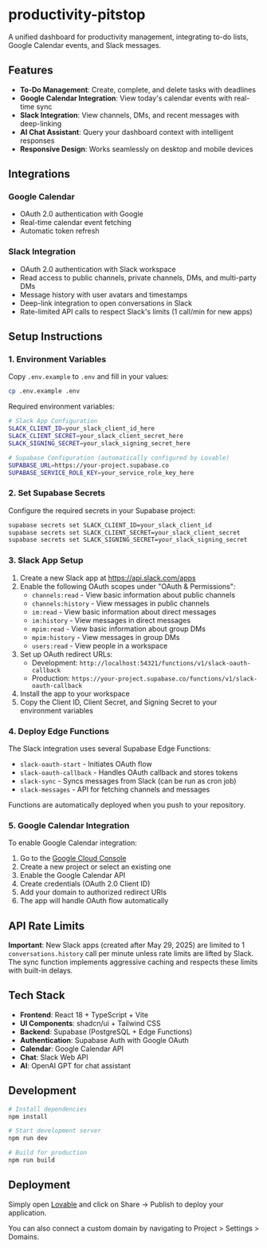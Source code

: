# productivity-pitstop

A unified dashboard for productivity management, integrating to-do lists, Google Calendar events, and Slack messages.

## Features

- **To-Do Management**: Create, complete, and delete tasks with deadlines
- **Google Calendar Integration**: View today's calendar events with real-time sync
- **Slack Integration**: View channels, DMs, and recent messages with deep-linking
- **AI Chat Assistant**: Query your dashboard context with intelligent responses
- **Responsive Design**: Works seamlessly on desktop and mobile devices

## Integrations

### Google Calendar
- OAuth 2.0 authentication with Google
- Real-time calendar event fetching
- Automatic token refresh

### Slack Integration
- OAuth 2.0 authentication with Slack workspace
- Read access to public channels, private channels, DMs, and multi-party DMs
- Message history with user avatars and timestamps
- Deep-link integration to open conversations in Slack
- Rate-limited API calls to respect Slack's limits (1 call/min for new apps)

## Setup Instructions

### 1. Environment Variables

Copy `.env.example` to `.env` and fill in your values:

```bash
cp .env.example .env
```

Required environment variables:

```bash
# Slack App Configuration
SLACK_CLIENT_ID=your_slack_client_id_here
SLACK_CLIENT_SECRET=your_slack_client_secret_here
SLACK_SIGNING_SECRET=your_slack_signing_secret_here

# Supabase Configuration (automatically configured by Lovable)
SUPABASE_URL=https://your-project.supabase.co
SUPABASE_SERVICE_ROLE_KEY=your_service_role_key_here
```

### 2. Set Supabase Secrets

Configure the required secrets in your Supabase project:

```bash
supabase secrets set SLACK_CLIENT_ID=your_slack_client_id
supabase secrets set SLACK_CLIENT_SECRET=your_slack_client_secret
supabase secrets set SLACK_SIGNING_SECRET=your_slack_signing_secret
```

### 3. Slack App Setup

1. Create a new Slack app at https://api.slack.com/apps
2. Enable the following OAuth scopes under "OAuth & Permissions":
   - `channels:read` - View basic information about public channels
   - `channels:history` - View messages in public channels
   - `im:read` - View basic information about direct messages
   - `im:history` - View messages in direct messages
   - `mpim:read` - View basic information about group DMs
   - `mpim:history` - View messages in group DMs
   - `users:read` - View people in a workspace
3. Set up OAuth redirect URLs:
   - Development: `http://localhost:54321/functions/v1/slack-oauth-callback`
   - Production: `https://your-project.supabase.co/functions/v1/slack-oauth-callback`
4. Install the app to your workspace
5. Copy the Client ID, Client Secret, and Signing Secret to your environment variables

### 4. Deploy Edge Functions

The Slack integration uses several Supabase Edge Functions:

- `slack-oauth-start` - Initiates OAuth flow
- `slack-oauth-callback` - Handles OAuth callback and stores tokens
- `slack-sync` - Syncs messages from Slack (can be run as cron job)
- `slack-messages` - API for fetching channels and messages

Functions are automatically deployed when you push to your repository.

### 5. Google Calendar Integration

To enable Google Calendar integration:

1. Go to the [Google Cloud Console](https://console.cloud.google.com/)
2. Create a new project or select an existing one
3. Enable the Google Calendar API
4. Create credentials (OAuth 2.0 Client ID)
5. Add your domain to authorized redirect URIs
6. The app will handle OAuth flow automatically

## API Rate Limits

**Important**: New Slack apps (created after May 29, 2025) are limited to 1 `conversations.history` call per minute unless rate limits are lifted by Slack. The sync function implements aggressive caching and respects these limits with built-in delays.

## Tech Stack

- **Frontend**: React 18 + TypeScript + Vite
- **UI Components**: shadcn/ui + Tailwind CSS
- **Backend**: Supabase (PostgreSQL + Edge Functions)
- **Authentication**: Supabase Auth with Google OAuth
- **Calendar**: Google Calendar API
- **Chat**: Slack Web API
- **AI**: OpenAI GPT for chat assistant

## Development

```bash
# Install dependencies
npm install

# Start development server
npm run dev

# Build for production
npm run build
```

## Deployment

Simply open [Lovable](https://lovable.dev/projects/f742c546-3ea7-4473-b7a1-2f544aa819f4) and click on Share → Publish to deploy your application.

You can also connect a custom domain by navigating to Project > Settings > Domains.